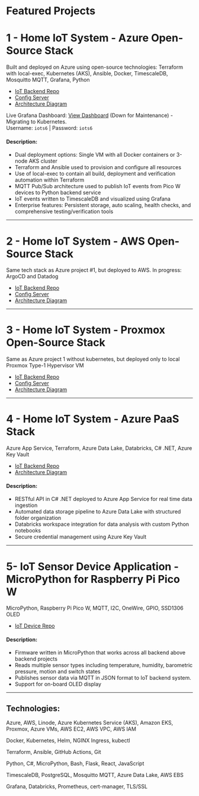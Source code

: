 # Featured Projects

# 1 - Home IoT System - Azure Open-Source Stack
Built and deployed on Azure using open-source technologies:
Terraform with local-exec, Kubernetes (AKS), Ansible, Docker, TimescaleDB, Mosquitto MQTT, Grafana, Python
- [IoT Backend Repo](https://github.com/nathandiez/iots6_az_oss)
- [Config Server](https://github.com/nathandiez/az_serveconfig)
- [Architecture Diagram](https://github.com/nathandiez/nathandiez/blob/main/architecture3.md)

Live Grafana Dashboard: [View Dashboard](http://172.173.185.186:3000/d/7b1b05eb-0f28-4387-a0b8-46aafed5900b/home-iot-sensor-monitoring) (Down for Maintenance) - Migrating to Kubernetes.  
Username: `iots6` | Password: `iots6`

#### Description:
- Dual deployment options: Single VM with all Docker containers or 3-node AKS cluster
- Terraform and Ansible used to provision and configure all resources
- Use of local-exec to contain all build, deployment and verification automation within Terraform
- MQTT Pub/Sub architecture used to publish IoT events from Pico W devices to Python backend service
- IoT events written to TimescaleDB and visualized using Grafana
- Enterprise features: Persistent storage, auto scaling, health checks, and comprehensive testing/verification tools
---

# 2 - Home IoT System - AWS Open-Source Stack
Same tech stack as Azure project #1, but deployed to AWS. In progress: ArgoCD and Datadog
- [IoT Backend Repo](https://github.com/nathandiez/iots6_aws_oss)
- [Config Server](https://github.com/nathandiez/aws_serveconfig)
- [Architecture Diagram](https://github.com/nathandiez/nathandiez/blob/main/architecture5.md)
---

# 3 - Home IoT System - Proxmox Open-Source Stack
Same as Azure project 1 without kubernetes, but deployed only to local Proxmox Type-1 Hypervisor VM

- [IoT Backend Repo](https://github.com/nathandiez/iots6_prox_oss)
- [Config Server](https://github.com/nathandiez/prox_serveconfig)
- [Architecture Diagram](https://github.com/nathandiez/nathandiez/blob/main/architecture2.md)
---

# 4 - Home IoT System - Azure PaaS Stack
Azure App Service, Terraform, Azure Data Lake, Databricks, C# .NET, Azure Key Vault
- [IoT Backend Repo](https://github.com/nathandiez/iots6_az_paas)
- [Architecture Diagram](https://github.com/nathandiez/nathandiez/blob/main/architecture.md)
#### Description:
- RESTful API in C# .NET deployed to Azure App Service for real time data ingestion
- Automated data storage pipeline to Azure Data Lake with structured folder organization
- Databricks workspace integration for data analysis with custom Python notebooks
- Secure credential management using Azure Key Vault
---

# 5- IoT Sensor Device Application - MicroPython for Raspberry Pi Pico W

MicroPython, Raspberry Pi Pico W, MQTT, I2C, OneWire, GPIO, SSD1306 OLED
- [IoT Device Repo](https://github.com/nathandiez/picosensor)
#### Description:
- Firmware written in MicroPython that works across all backend above backend projects
- Reads multiple sensor types including temperature, humidity, barometric pressure, motion and switch states
- Publishes sensor data via MQTT in JSON format to IoT backend system.
- Support for on-board OLED display
---

## Technologies:

Azure, AWS, Linode, Azure Kubernetes Service (AKS), Amazon EKS, Proxmox, Azure VMs, AWS EC2, AWS VPC, AWS IAM

Docker, Kubernetes, Helm, NGINX Ingress, kubectl

Terraform, Ansible, GitHub Actions, Git

Python, C#, MicroPython, Bash, Flask, React, JavaScript

TimescaleDB, PostgreSQL, Mosquitto MQTT, Azure Data Lake, AWS EBS

Grafana, Databricks, Prometheus, cert-manager, TLS/SSL
